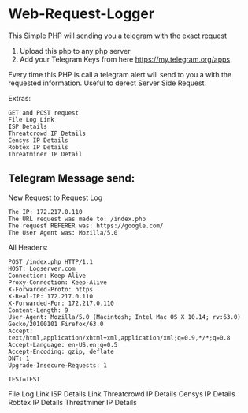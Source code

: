 # Web-Request-Logger
This Simple PHP will sending you a telegram with the exact request

1. Upload this php to any php server 
2. Add your Telegram Keys from here https://my.telegram.org/apps

Every time this PHP is call a telegram alert will send to you a with the requested information. Useful to derect Server Side Request.

Extras:
```
GET and POST request
File Log Link
ISP Details
Threatcrowd IP Details
Censys IP Details
Robtex IP Details
Threatminer IP Detail
```

## Telegram Message send:

New Request to Request Log
```
The IP: 172.217.0.110
The URL request was made to: /index.php
The request REFERER was: https://google.com/
The User Agent was: Mozilla/5.0 
```

All Headers:
```
POST /index.php HTTP/1.1
HOST: Logserver.com 
Connection: Keep-Alive 
Proxy-Connection: Keep-Alive 
X-Forwarded-Proto: https 
X-Real-IP: 172.217.0.110 
X-Forwarded-For: 172.217.0.110
Content-Length: 9 
User-Agent: Mozilla/5.0 (Macintosh; Intel Mac OS X 10.14; rv:63.0) Gecko/20100101 Firefox/63.0 
Accept: text/html,application/xhtml+xml,application/xml;q=0.9,*/*;q=0.8 
Accept-Language: en-US,en;q=0.5 
Accept-Encoding: gzip, deflate 
DNT: 1 
Upgrade-Insecure-Requests: 1 

TEST=TEST
```

File Log Link
ISP Details Link
Threatcrowd IP Details
Censys IP Details
Robtex IP Details
Threatminer IP Details
